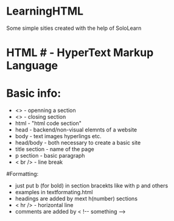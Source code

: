 # LearningHTML
Some simple sities created with the help of SoloLearn
# HTML # - HyperText Markup Language

# Basic info:
* <> - openning a section
* <> - closing section
* html - "html code section"
* head - backend/non-visual elemnts of a website
* body - text images hyperlings etc.
* head/body - both necessary to create a basic site
* title section - name of the page
* p section - basic paragraph
* < br /> - line break

#Formatting:
* just put b (for bold) in section bracekts like with p and others
* examples in textformating.html
* headings are added by mext h(number) sections
* < hr /> - horizontal line
* comments are added by < !-- something -->

